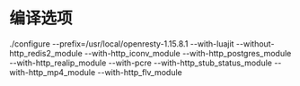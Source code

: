 # 编译选项
./configure --prefix=/usr/local/openresty-1.15.8.1 --with-luajit --without-http\_redis2\_module --with-http\_iconv\_module --with-http\_postgres\_module --with-http\_realip\_module --with-pcre --with-http\_stub\_status\_module --with-http\_mp4\_module --with-http\_flv\_module